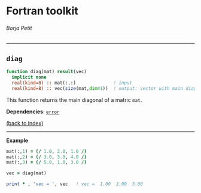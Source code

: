 
# Fortran toolkit

###### Borja Petit

---

## ```diag```

```fortran
function diag(mat) result(vec)
  implicit none
  real(kind=8) :: mat(:,:)              ! input
  real(kind=8) :: vec(size(mat,dim=1))  ! output: vector with main diagonal of mat
```

This function returns the main diagonal of a matric `mat`.

**Dependencies**: [```error```](error.md)

[(back to index)](../index.md)

---

**Example**

```fortran
mat(:,1) = (/ 1.0, 2.0, 1.0 /)
mat(:,2) = (/ 3.0, 3.0, 4.0 /)
mat(:,3) = (/ 5.0, 1.0, 3.0 /)

vec = diag(mat)

print * , 'vec = ', vec   ! vec =  1.00  3.00  3.00
```
